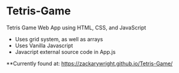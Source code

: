 # Tetris-Game
Tetris Game Web App using HTML, CSS, and JavaScript


* Uses grid system, as well as arrays
* Uses Vanilla Javascript
* Javacript external source code in App.js

**Currently found at: https://zackarywright.github.io/Tetris-Game/

